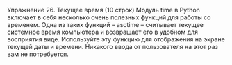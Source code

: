 Упражнение 26. Текущее время
(10 строк)
Модуль time в Python включает в себя несколько очень полезных функций
для работы со временем. Одна из таких функций – asctime – считывает
текущее системное время компьютера и возвращает его в удобном для
восприятия виде. Используйте эту функцию для отображения на экране
текущей даты и времени. Никакого ввода от пользователя на этот раз вам
не потребуется.